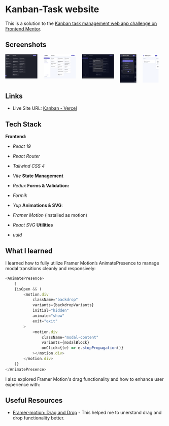 # Kanban-Task website

This is a solution to the [Kanban task management web app challenge on Frontend Mentor](https://www.frontendmentor.io/challenges/kanban-task-management-web-app-wgQLt-HlbB).

## Screenshots

<div style="display: flex; justify-content: start; align-items:start; gap: 20px; margin-bottom: 20px; ">
    <img src="./public/screenshots/desktop-dark.png" alt="App Screenshot - Desktop Dark" style="width: 20%; object-fit: contain;" />
    <img src="./public/screenshots/desktop-light.png" alt="App Screenshot - Desktop Light" style="width: 20%; object-fit: contain;" />
    <img src="./public/screenshots/desktop-task.png" alt="App Screenshot - Desktop Light" style="width: 20%; object-fit: contain;" />
    <img src="./public/screenshots/mobile-dark.png" alt="App Screenshot - Mobile Dark" style="width: 10%; object-fit: contain;" />
      <img src="./public/screenshots/mobile-light.png" alt="App Screenshot - Mobile Light" style="width: 10%; object-fit: contain;" />
</div>

## Links

-   Live Site URL: [Kanban - Vercel](https://portfolio-flax-pi-68.vercel.app/)

## Tech Stack

**Frontend:**

-   _React 19_
-   _React Router_

-   _Tailwind CSS 4_
-   _Vite_
    **State Management**
-   _Redux_
    **Forms & Validation:**
-   _Formik_
-   _Yup_
    **Animations & SVG**:
-   _Framer Motion_ (installed as motion)
-   _React SVG_
    **Utilities**
-   _uuid_

## What I learned

I learned how to fully utilize Framer Motion’s AnimatePresence to manage modal transitions cleanly and responsively:

```javascript
<AnimatePresence>
	]
	{isOpen && (
		<motion.div
			className="backdrop"
			variants={backdropVariants}
			initial="hidden"
			animate="show"
			exit="exit"
		>
			<motion.div
				className="modal-content"
				variants={modalBlock}
				onClick={(e) => e.stopPropagation()}
			></motion.div>
		</motion.div>
	)}
</AnimatePresence>
```

I also explored Framer Motion's drag functionality and how to enhance user experience with:

## Useful Resources

-   [Framer-motion: Drag and Drop](https://hohanga.medium.com/framer-motion-variants-and-drag-and-drop-b96f7620d339) - This helped me to unerstand drag and drop functionality better.
